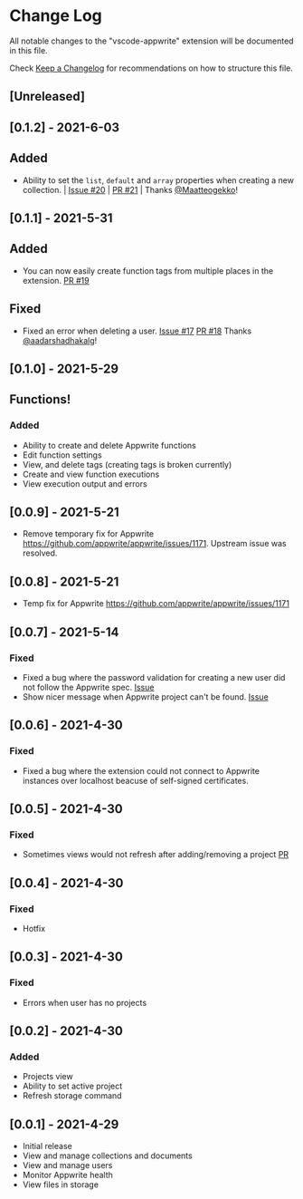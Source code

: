 # Change Log

All notable changes to the "vscode-appwrite" extension will be documented in this file.

Check [Keep a Changelog](http://keepachangelog.com/) for recommendations on how to structure this file.

## [Unreleased]

## [0.1.2] - 2021-6-03
## Added
- Ability to set the `list`, `default` and `array` properties when creating a new collection. | [Issue #20](https://github.com/streamlux/vscode-appwrite/issues/20) | [PR #21](https://github.com/streamlux/vscode-appwrite/pull/21) | Thanks [@Maatteogekko](https://github.com/Maatteogekko)!

## [0.1.1] - 2021-5-31
## Added
- You can now easily create function tags from multiple places in the extension. [PR #19](https://github.com/streamlux/vscode-appwrite/pull/19)

## Fixed
- Fixed an error when deleting a user. [Issue #17](https://github.com/streamlux/vscode-appwrite/issues/17) [PR #18](https://github.com/streamlux/vscode-appwrite/pull/18) Thanks [@aadarshadhakalg](https://github.com/aadarshadhakalg)!

## [0.1.0] - 2021-5-29

## Functions!
### Added
- Ability to create and delete Appwrite functions
- Edit function settings
- View, and delete tags (creating tags is broken currently)
- Create and view function executions
- View execution output and errors

## [0.0.9] - 2021-5-21
- Remove temporary fix for Appwrite https://github.com/appwrite/appwrite/issues/1171. Upstream issue was resolved.

## [0.0.8] - 2021-5-21
- Temp fix for Appwrite https://github.com/appwrite/appwrite/issues/1171

## [0.0.7] - 2021-5-14
### Fixed
- Fixed a bug where the password validation for creating a new user did not follow the Appwrite spec. [Issue](https://github.com/streamlux/vscode-appwrite/issues/11)
- Show nicer message when Appwrite project can't be found. [Issue](https://github.com/streamlux/vscode-appwrite/pull/14)

## [0.0.6] - 2021-4-30
### Fixed
- Fixed a bug where the extension could not connect to Appwrite instances over localhost beacuse of self-signed certificates.

## [0.0.5] - 2021-4-30
### Fixed
- Sometimes views would not refresh after adding/removing a project [PR](https://github.com/streamlux/vscode-appwrite/pull/7)

## [0.0.4] - 2021-4-30

### Fixed
- Hotfix

## [0.0.3] - 2021-4-30

### Fixed
- Errors when user has no projects

## [0.0.2] - 2021-4-30

### Added
- Projects view
- Ability to set active project
- Refresh storage command


## [0.0.1] - 2021-4-29

- Initial release
- View and manage collections and documents
- View and manage users
- Monitor Appwrite health
- View files in storage

